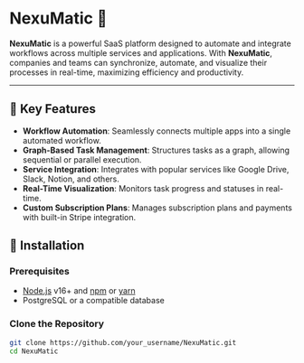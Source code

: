 # NexuMatic 🚀

**NexuMatic** is a powerful SaaS platform designed to automate and integrate workflows across multiple services and applications. With **NexuMatic**, companies and teams can synchronize, automate, and visualize their processes in real-time, maximizing efficiency and productivity.

---

## 🎯 Key Features

- **Workflow Automation**: Seamlessly connects multiple apps into a single automated workflow.
- **Graph-Based Task Management**: Structures tasks as a graph, allowing sequential or parallel execution.
- **Service Integration**: Integrates with popular services like Google Drive, Slack, Notion, and others.
- **Real-Time Visualization**: Monitors task progress and statuses in real-time.
- **Custom Subscription Plans**: Manages subscription plans and payments with built-in Stripe integration.

## 🚀 Installation

### Prerequisites

- [Node.js](https://nodejs.org/) v16+ and [npm](https://www.npmjs.com/) or [yarn](https://yarnpkg.com/)
- PostgreSQL or a compatible database

### Clone the Repository

```bash
git clone https://github.com/your_username/NexuMatic.git
cd NexuMatic
```
